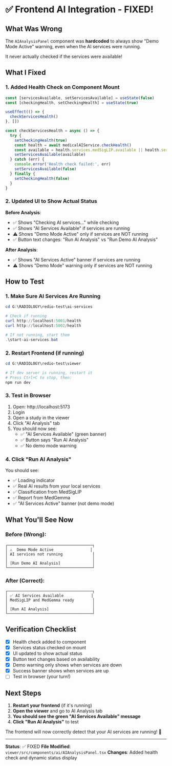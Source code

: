 # ✅ Frontend AI Integration - FIXED!

## What Was Wrong

The `AIAnalysisPanel` component was **hardcoded** to always show "Demo Mode Active" warning, even when the AI services were running.

It never actually checked if the services were available!

## What I Fixed

### 1. Added Health Check on Component Mount

```typescript
const [servicesAvailable, setServicesAvailable] = useState(false)
const [checkingHealth, setCheckingHealth] = useState(true)

useEffect(() => {
  checkServicesHealth()
}, [])

const checkServicesHealth = async () => {
  try {
    setCheckingHealth(true)
    const health = await medicalAIService.checkHealth()
    const available = health.services.medSigLIP.available || health.services.medGemma4B.available
    setServicesAvailable(available)
  } catch (err) {
    console.error('Health check failed:', err)
    setServicesAvailable(false)
  } finally {
    setCheckingHealth(false)
  }
}
```

### 2. Updated UI to Show Actual Status

**Before Analysis**:
- ✅ Shows "Checking AI services..." while checking
- ✅ Shows "AI Services Available" if services are running
- ⚠️ Shows "Demo Mode Active" only if services are NOT running
- ✅ Button text changes: "Run AI Analysis" vs "Run Demo AI Analysis"

**After Analysis**:
- ✅ Shows "AI Services Active" banner if services are running
- ⚠️ Shows "Demo Mode" warning only if services are NOT running

## How to Test

### 1. Make Sure AI Services Are Running

```powershell
cd G:\RADIOLOGY\redio-test\ai-services

# Check if running
curl http://localhost:5001/health
curl http://localhost:5002/health

# If not running, start them
.\start-ai-services.bat
```

### 2. Restart Frontend (if running)

```powershell
cd G:\RADIOLOGY\redio-test\viewer

# If dev server is running, restart it
# Press Ctrl+C to stop, then:
npm run dev
```

### 3. Test in Browser

1. Open: http://localhost:5173
2. Login
3. Open a study in the viewer
4. Click "AI Analysis" tab
5. You should now see:
   - ✅ "AI Services Available" (green banner)
   - ✅ Button says "Run AI Analysis"
   - ✅ No demo mode warning

### 4. Click "Run AI Analysis"

You should see:
- ✅ Loading indicator
- ✅ Real AI results from your local services
- ✅ Classification from MedSigLIP
- ✅ Report from MedGemma
- ✅ "AI Services Active" banner (not demo mode)

## What You'll See Now

### Before (Wrong):
```
┌─────────────────────────────────────┐
│ ⚠️  Demo Mode Active                │
│ AI services not running             │
│                                     │
│ [Run Demo AI Analysis]              │
└─────────────────────────────────────┘
```

### After (Correct):
```
┌─────────────────────────────────────┐
│ ✅ AI Services Available            │
│ MedSigLIP and MedGemma ready        │
│                                     │
│ [Run AI Analysis]                   │
└─────────────────────────────────────┘
```

## Verification Checklist

- [x] Health check added to component
- [x] Services status checked on mount
- [x] UI updated to show actual status
- [x] Button text changes based on availability
- [x] Demo warning only shows when services are down
- [x] Success banner shows when services are up
- [ ] Test in browser (your turn!)

## Next Steps

1. **Restart your frontend** (if it's running)
2. **Open the viewer** and go to AI Analysis tab
3. **You should see the green "AI Services Available" message**
4. **Click "Run AI Analysis"** to test

The frontend will now correctly detect that your AI services are running! 🎉

---

**Status**: ✅ FIXED
**File Modified**: `viewer/src/components/ai/AIAnalysisPanel.tsx`
**Changes**: Added health check and dynamic status display
